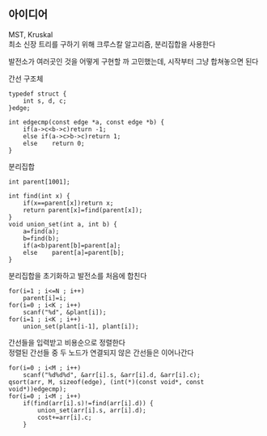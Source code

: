 ## 아이디어
MST, Kruskal  
최소 신장 트리를 구하기 위해 크루스칼 알고리즘, 분리집합을 사용한다  
  
발전소가 여러곳인 것을 어떻게 구현할 까 고민했는데, 시작부터 그냥 합쳐놓으면 된다  
  
간선 구조체
```
typedef struct {
	int s, d, c;
}edge;

int edgecmp(const edge *a, const edge *b) {
	if(a->c<b->c)return -1;
	else if(a->c>b->c)return 1;
	else	return 0;
}
```
분리집합
```
int parent[1001];

int find(int x) {
	if(x==parent[x])return x;
	return parent[x]=find(parent[x]);
}
void union_set(int a, int b) {
	a=find(a);
	b=find(b);
	if(a<b)parent[b]=parent[a];
	else	parent[a]=parent[b];
}
```
분리집합을 초기화하고 발전소를 처음에 합친다
```
for(i=1 ; i<=N ; i++)
	parent[i]=i;
for(i=0 ; i<K ; i++)
	scanf("%d", &plant[i]);
for(i=1 ; i<K ; i++)
	union_set(plant[i-1], plant[i]);
```
간선들을 입력받고 비용순으로 정렬한다  
정렬된 간선들 중 두 노드가 연결되지 않은 간선들은 이어나간다
```
for(i=0 ; i<M ; i++)
	scanf("%d%d%d", &arr[i].s, &arr[i].d, &arr[i].c);
qsort(arr, M, sizeof(edge), (int(*)(const void*, const void*))edgecmp);
for(i=0 ; i<M ; i++)
	if(find(arr[i].s)!=find(arr[i].d)) {
		union_set(arr[i].s, arr[i].d);
		cost+=arr[i].c;
	}
```
